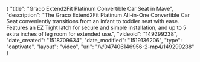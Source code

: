 {
    "title": "Graco Extend2Fit Platinum Convertible Car Seat in Mave",
    "description": "The Graco Extend2Fit Platinum All-in-One Convertible Car Seat conveniently transitions from an infant to toddler seat with ease. Features an EZ Tight latch for secure and simple installation, and up to 5 extra inches of leg room for extended use.",
    "videoid": "149299238",
    "date_created": "1518709634",
    "date_modified": "1519136206",
    "type": "captivate",
    "layout": "video",
    "url": "\/v\/047406146956-2-mp4\/149299238"
}